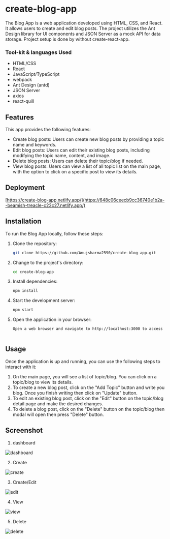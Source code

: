 # create-blog-app

The Blog App is a web application developed using HTML, CSS, and React. It allows users to create and edit blog posts. The project utilizes the Ant Design library for UI components and JSON Server as a mock API for data storage. Project setup is done by without create-react-app.


<h3>Tool-kit & languages Used</h3>

- HTML/CSS
- React
- JavaScript/TypeScript
- webpack
- Ant Design (antd)
- JSON Server
- axios
- react-quill


## Features

This app provides the following features:

- Create blog posts: Users can create new blog posts by providing a topic name and keywords.
- Edit blog posts: Users can edit their existing blog posts, including modifying the topic name, content, and image.
- Delete blog posts: Users can delete their topic/blog if needed.
- View blog posts: Users can view a list of all topic list on the main page, with the option to click on a specific post to view its details.

## Deployment

[https://create-blog-app.netlify.app/](https://648c06ceecb9cc36740e1b2a--beamish-treacle-c23c27.netlify.app/)

## Installation

To run the Blog App locally, follow these steps:

1. Clone the repository:

   ```bash
   git clone https://github.com/Anujsharma2590/create-blog-app.git
   
2. Change to the project's directory:   
    ```bash  
    cd create-blog-app
3. Install dependencies:   
   ```bash
   npm install
4. Start the development server:   
   ```bash
   npm start
5. Open the application in your browser:   
   ```bash
   Open a web browser and navigate to http://localhost:3000 to access the application.
   
   
   
## Usage

Once the application is up and running, you can use the following steps to interact with it:

1. On the main page, you will see a list of topic/blog. You can click on a topic/blog to view its details.
2. To create a new blog post, click on the "Add Topic" button and write you blog. Once you finish writing then click on "Update" button.
3. To edit an existing blog post, click on the "Edit" button on the topic/blog detail page and make the desired changes.
4. To delete a blog post, click on the "Delete" button on the topic/blog then modal will open then press "Delete" button.  

## Screenshot
1. dashboard

![dashboard](https://github.com/Anujsharma2590/create-blog-app/assets/60852406/8c2a1a38-8c95-4bfb-824d-3aee7cb6f8b3)

2. Create

![create](https://github.com/Anujsharma2590/create-blog-app/assets/60852406/4818ac0d-1ff9-45bd-96fa-33c1539aacda)

3. Create/Edit

![edit](https://github.com/Anujsharma2590/create-blog-app/assets/60852406/3218545b-bafc-4e2f-a53a-d8ffadb9e198)

4. View

![view](https://github.com/Anujsharma2590/create-blog-app/assets/60852406/2e648779-fe77-46da-993c-4212ab195a7c)

5. Delete

![delete](https://github.com/Anujsharma2590/create-blog-app/assets/60852406/d680e1b4-f497-4e29-bb4d-cffa76360f21)




